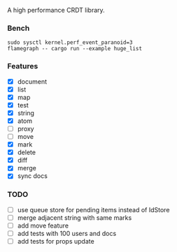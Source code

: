 A high performance CRDT library.


### Bench
```
sudo sysctl kernel.perf_event_paranoid=3
flamegraph -- cargo run --example huge_list
```

### Features
- [x] document
- [x] list
- [x] map
- [x] test
- [x] string
- [x] atom
- [ ] proxy
- [ ] move
- [x] mark
- [x] delete
- [x] diff
- [x] merge
- [x] sync docs

### TODO
- [ ] use queue store for pending items instead of IdStore<T>
- [ ] merge adjacent string with same marks
- [ ] add move feature
- [ ] add tests with 100 users and docs
- [ ] add tests for props update
